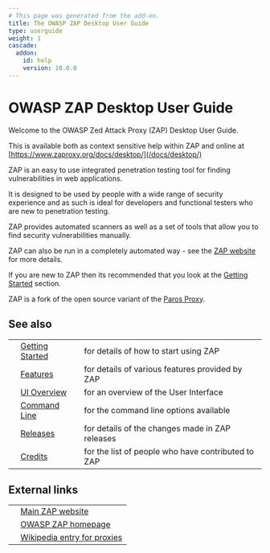 ```yaml
---
# This page was generated from the add-on.
title: The OWASP ZAP Desktop User Guide
type: userguide
weight: 1
cascade:
  addon:
    id: help
    version: 10.0.0
---
```


# OWASP ZAP Desktop User Guide

Welcome to the OWASP Zed Attack Proxy (ZAP) Desktop User Guide.  

This is available both as context sensitive help within ZAP and online at
[https://www.zaproxy.org/docs/desktop/](/docs/desktop/)

ZAP is an easy to use integrated penetration testing tool for finding vulnerabilities in web applications.

It is designed to be used by people with a wide range of security experience and as such is ideal for
developers and functional testers who are new to penetration testing.

ZAP provides automated scanners as well as a set of tools that allow you to find security vulnerabilities manually.

ZAP can also be run in a completely automated way - see the [ZAP website](/) for more details.

If you are new to ZAP then its recommended that you look at the [Getting Started](/docs/desktop/start/) section.

ZAP is a fork of the open source variant of the [Paros Proxy](/docs/desktop/paros/).

## See also

|   |                                           |                                                    |
|---|-------------------------------------------|----------------------------------------------------|
|   | [Getting Started](/docs/desktop/start/)   | for details of how to start using ZAP              |
|   | [Features](/docs/desktop/start/features/) | for details of various features provided by ZAP    |
|   | [UI Overview](/docs/desktop/ui/)          | for an overview of the User Interface              |
|   | [Command Line](/docs/desktop/cmdline/)    | for the command line options available             |
|   | [Releases](/docs/desktop/releases/)       | for details of the changes made in ZAP releases    |
|   | [Credits](/docs/desktop/credits/)         | for the list of people who have contributed to ZAP |

## External links

|   |                                                                           |
|---|---------------------------------------------------------------------------|
|   | [Main ZAP website](/)                                                     |
|   | [OWASP ZAP homepage](https://owasp.org/www-project-zap/)                  |
|   | [Wikipedia entry for proxies](https://en.wikipedia.org/wiki/Proxy_server) |
